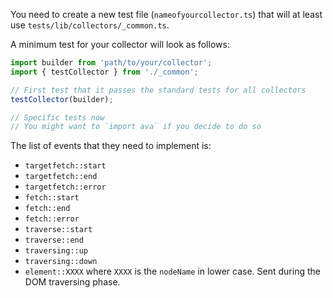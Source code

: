You need to create a new test file (`nameofyourcollector.ts`) that will at least use
`tests/lib/collectors/_common.ts`.

A minimum test for your collector will look as follows:
```typescript
import builder from 'path/to/your/collector';
import { testCollector } from './_common';

// First test that it passes the standard tests for all collectors
testCollector(builder);

// Specific tests now
// You might want to `import ava` if you decide to do so
```

The list of events that they need to implement is:

* `targetfetch::start`
* `targetfetch::end`
* `targetfetch::error`
* `fetch::start`
* `fetch::end`
* `fetch::error`
* `traverse::start`
* `traverse::end`
* `traversing::up`
* `traversing::down`
* `element::XXXX` where `XXXX` is the `nodeName` in lower case. Sent during the DOM traversing phase.
